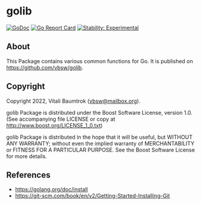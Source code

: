 # golib

[![GoDoc](https://godoc.org/github.com/vbsw/golib?status.svg)](https://godoc.org/github.com/vbsw/golib) [![Go Report Card](https://goreportcard.com/badge/github.com/vbsw/golib)](https://goreportcard.com/report/github.com/vbsw/golib) [![Stability: Experimental](https://masterminds.github.io/stability/experimental.svg)](https://masterminds.github.io/stability/experimental.html)

## About
This Package contains various common functions for Go. It is published on <https://github.com/vbsw/golib>.

## Copyright
Copyright 2022, Vitali Baumtrok (vbsw@mailbox.org).

golib Package is distributed under the Boost Software License, version 1.0. (See accompanying file LICENSE or copy at http://www.boost.org/LICENSE_1_0.txt)

golib Package is distributed in the hope that it will be useful, but WITHOUT ANY WARRANTY; without even the implied warranty of MERCHANTABILITY or FITNESS FOR A PARTICULAR PURPOSE. See the Boost Software License for more details.

## References
- https://golang.org/doc/install
- https://git-scm.com/book/en/v2/Getting-Started-Installing-Git
